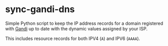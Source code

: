 # sync-gandi-dns

Simple Python script to keep the IP address records for a domain registered with [Gandi](https://www.gandi.net) up to
date with the dynamic values assigned by your ISP. 

This includes resource records for both IPV4 (`A`) and IPV6 (`AAAA`).
